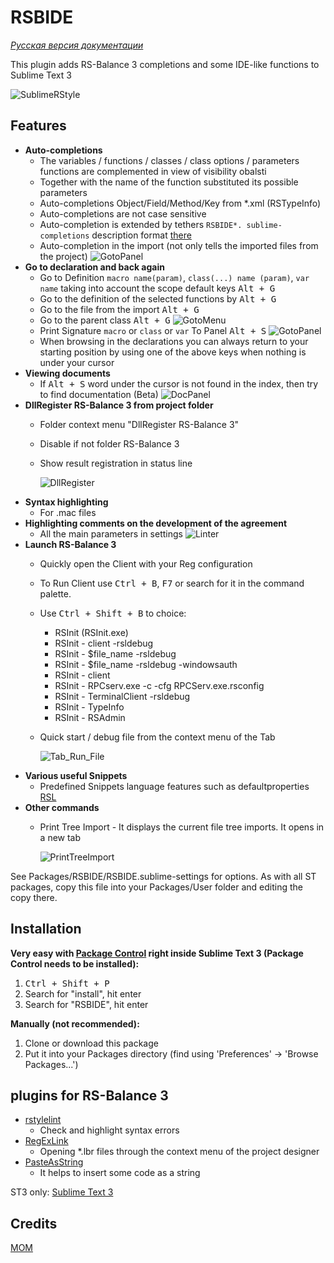 # RSBIDE

*[Русская версия документации](readme_ru.md)*

This plugin adds RS-Balance 3 completions and some IDE-like functions to Sublime Text 3

![SublimeRStyle](https://raw.github.com/mom1/RSBIDE/master/screenshot/SublimeRStyle.jpg)

Features
------------

* **Auto-completions**
    * The variables / functions / classes / class options / parameters functions are complemented in view of visibility obalsti
    * Together with the name of the function substituted its possible parameters
    * Auto-completions Object/Field/Method/Key from *.xml (RSTypeInfo)
    * Auto-completions are not case sensitive
    * Auto-completion is extended by tethers `RSBIDE*. sublime-completions` description format [there](http://docs.sublimetext.info/en/latest/reference/completions.html#file-format)
    * Auto-completion in the import (not only tells the imported files from the project)
    ![GotoPanel](https://raw.github.com/mom1/RSBIDE/master/screenshot/Completion_Import.jpg)
* **Go to declaration and back again**
    * Go to Definition `macro name(param)`, `class(...) name (param)`, `var name` taking into account the scope default keys <kbd>Alt + G</kbd>
    * Go to the definition of the selected functions by <kbd>Alt + G</kbd>
    * Go to the file from the import <kbd>Alt + G</kbd>
    * Go to the parent class <kbd>Alt + G</kbd>
    ![GotoMenu](https://raw.github.com/mom1/RSBIDE/master/screenshot/GotoMenu.jpg)
    * Print Signature `macro` or `class` or `var` To Panel <kbd>Alt + S</kbd>
    ![GotoPanel](https://raw.github.com/mom1/RSBIDE/master/screenshot/GotoPanel.jpg)
    * When browsing in the declarations you can always return to your starting position by using one of the above keys when nothing is under your cursor
* **Viewing documents**
    * If <kbd>Alt + S</kbd> word under the cursor is not found in the index, then try to find documentation (Beta)
    ![DocPanel](https://raw.github.com/mom1/RSBIDE/master/screenshot/DocPanel.jpg)
* **DllRegister RS-Balance 3 from project folder**
    * Folder context menu "DllRegister RS-Balance 3"
    * Disable if not folder RS-Balance 3
    * Show result registration in status line

        ![DllRegister](https://raw.github.com/mom1/RSBIDE/master/screenshot/DllRegister_RS-Balance_3.jpg)
* **Syntax highlighting**
    * For .mac files
* **Highlighting comments on the development of the agreement**
    * All the main parameters in settings
    ![Linter](https://raw.github.com/mom1/RSBIDE/master/screenshot/Linter.jpg)
* **Launch RS-Balance 3**
    * Quickly open the Client with your Reg configuration
    * To Run Client use <kbd>Ctrl + B</kbd>, <kbd>F7</kbd> or search for it in the command palette.
    * Use <kbd>Ctrl + Shift + B</kbd> to choice:
        - RSInit (RSInit.exe)
        - RSInit - client -rsldebug
        - RSInit - $file_name -rsldebug
        - RSInit - $file_name -rsldebug -windowsauth
        - RSInit - client
        - RSInit - RPCserv.exe -c -cfg RPCServ.exe.rsconfig
        - RSInit - TerminalClient -rsldebug
        - RSInit - TypeInfo
        - RSInit - RSAdmin
    * Quick start / debug file from the context menu of the Tab

        ![Tab_Run_File](https://raw.github.com/mom1/RSBIDE/master/screenshot/Tab_Run_File.jpg)
* **Various useful Snippets**
    * Predefined Snippets language features such as defaultproperties [RSL](http://wiki.rs-balance.ru/index.php/RSL)
* **Other commands**
    * Print Tree Import - It displays the current file tree imports. It opens in a new tab

        ![PrintTreeImport](https://raw.github.com/mom1/RSBIDE/master/screenshot/PrintTreeImport.jpg)

See Packages/RSBIDE/RSBIDE.sublime-settings for options. As with all ST packages, copy this file into your Packages/User folder and editing the copy there.

Installation
------------
**Very easy with [Package Control](http://wbond.net/sublime_packages/package_control) right inside Sublime Text 3 (Package Control needs to be installed):**

1.  <kbd>Ctrl + Shift + P</kbd>
2.  Search for "install", hit enter
3.  Search for "RSBIDE", hit enter

**Manually (not recommended):**

1.  Clone or download this package
2.  Put it into your Packages directory (find using 'Preferences' -> 'Browse Packages...')


## plugins for RS-Balance 3

 * [rstylelint](https://github.com/mom1/SublimeLinter-contrib-rstylelint)
    * Check and highlight syntax errors
 * [RegExLink](https://github.com/mom1/RegExLink)
    * Opening *.lbr files through the context menu of the project designer
 * [PasteAsString](https://github.com/mom1/PasteAsString)
    * It helps to insert some code as a string

ST3 only:
  [Sublime Text 3](http://www.sublimetext.com/3)

Credits
-----
[MOM](https://github.com/mom1)

